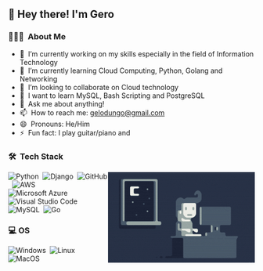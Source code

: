 <h2>👋 Hey there! I'm Gero</h2>

### 👨🏻‍💻 &nbsp;About Me

- 🔭 &nbsp;I’m currently working on my skills especially in the field of Information Technology
- 🌱 &nbsp;I’m currently learning Cloud Computing, Python, Golang and Networking
- 👯 &nbsp;I’m looking to collaborate on Cloud technology
- 🤔 &nbsp;I want to learn MySQL, Bash Scripting and PostgreSQL
- 💬 &nbsp;Ask me about anything!
- 📫 &nbsp;How to reach me: gelodungo@gmail.com
- 😄 &nbsp;Pronouns: He/Him
- ⚡ &nbsp;Fun fact: I play guitar/piano and

### 🛠 &nbsp;Tech Stack
![Python](https://img.shields.io/badge/-Python-05122A?style=flat&logo=python)&nbsp;
<img alt="Night Coding" src="https://raw.githubusercontent.com/AVS1508/AVS1508/master/assets/Night-Coding.gif" align="right"/>
![Django](https://img.shields.io/badge/-Django-05122A?style=flat&logo=django&logoColor=092E20)&nbsp;
![GitHub](https://img.shields.io/badge/-GitHub-05122A?style=flat&logo=github)&nbsp;
![AWS](https://img.shields.io/badge/-AWS-05122A?style=flat&logo=amazon-aws)\
![Microsoft Azure](https://img.shields.io/badge/Microsoft_Azure-05122A?style=flat&logo=microsoft-azure)&nbsp; 
![Visual Studio Code](https://img.shields.io/badge/-Visual%20Studio%20Code-05122A?style=flat&logo=visual-studio-code&logoColor=007ACC)\
![MySQL](https://img.shields.io/badge/MySQL-05122A?style=flat&logo=mysql)&nbsp;
![Go](https://img.shields.io/badge/Go-05122A?style=flat&logo=go)


### 💻&nbsp;OS
![Windows](https://img.shields.io/badge/Windows-0078D6?style=flat&logo=windows)&nbsp;
![Linux](https://img.shields.io/badge/Linux-05122A?style=flat&logo=linux)&nbsp;
![MacOS](https://img.shields.io/badge/MacOS-05122A?style=flat&logo=apple)
